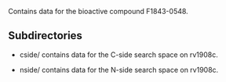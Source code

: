 Contains data for the bioactive compound F1843-0548.

## Subdirectories

- cside/ contains data for the C-side search space on rv1908c.

- nside/ contains data for the N-side search space on rv1908c.


